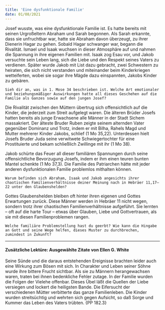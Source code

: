 ```yaml
---
title: 'Eine dysfunktionale Familie'
date: 01/08/2021
---
```


Josef wusste, was eine dysfunktionale Familie ist. Es hatte bereits mit seinen Urgroßeltern Abraham und Sarah begonnen. Als Sarah erkannte, dass sie unfruchtbar war, hatte sie Abraham davon überzeugt, zu ihrer Dienerin Hagar zu gehen. Sobald Hagar schwanger war, begann die Rivalität. Ismael und Isaak wuchsen in dieser Atmosphäre auf und nahmen die Spannung in ihre eigenen Familien mit. Isaak zog Esau vor, und Jakob versuchte sein Leben lang, sich die Liebe und den Respekt seines Vaters zu verdienen. Später wurde Jakob mit List dazu gebracht, zwei Schwestern zu heiraten, die sich nicht verstanden und miteinander beim Kinderkriegen wetteiferten, wobei sie sogar ihre Mägde dazu einspannten, Jakobs Kinder zu gebären.

`Sieh dir an, was in 1. Mose 34 beschrieben ist. Welche Art emotionaler und beziehungsmäßiger Auswirkungen hatte all dieses Geschehen auf die Familie als Ganzes sowie auf den jungen Josef?`

Die Rivalität zwischen den Müttern übertrug sich offensichtlich auf die Kinder, die jederzeit zum Streit aufgelegt waren. Die älteren Brüder Josefs hatten bereits als junge Erwachsene alle Männer in der Stadt Sichem massakriert. Der älteste Bruder Ruben zeigte seinem alternden Vater gegenüber Dominanz und Trotz, indem er mit Bilha, Rahels Magd und Mutter mehrerer Kinder Jakobs, schlief (1 Mo 35,22). Unterdessen hielt Josefs Bruder Juda seine verwitwete Schwiegertochter für eine Prostituierte und bekam schließlich Zwillinge mit ihr (1 Mo 38).

Jakob schürte das Feuer all dieser familiären Spannungen durch seine offensichtliche Bevorzugung Josefs, indem er ihm einen teuren bunten Mantel schenkte (1 Mo 37,3). Die Familie des Patriarchen hätte mit jeder anderen dysfunktionalen Familie problemlos mithalten können.

`Warum befinden sich Abraham, Isaak und Jakob angesichts ihrer chaotischen Familienverhältnisse deiner Meinung nach in Hebräer 11,17–22 unter den Glaubenshelden?`

Gottes Glaubenshelden bleiben oft hinter ihren eigenen und Gottes Erwartungen zurück. Diese Männer werden in Hebräer 11 nicht wegen, sondern trotz ihrer chaotischen Familienverhältnisse aufgeführt. Sie lernten – oft auf die harte Tour – etwas über Glauben, Liebe und Gottvertrauen, als sie mit diesen Familienproblemen rangen.

`Welche familiäre Problemstellung hast du geerbt? Wie kann die Hingabe an Gott und seine Wege helfen, dieses Muster zu durchbrechen, zumindest in Zukunft?`

---

#### Zusätzliche Lektüre: Ausgewählte Zitate von Ellen G. White

Seine Sünde und die daraus entstehenden Ereignisse brachten leider auch eine Wirkung zum Bösen mit sich. In Charakter und Leben seiner Söhne wurde ihre bittere Frucht sichtbar. Als sie zu Männern herangewachsen waren, traten bei ihnen bedenkliche Fehler zutage. In der Familie wurden die Folgen der Vielehe offenbar. Dieses Übel läßt die Quellen der Liebe versiegen und lockert die heiligsten Bande. Die Eifersucht der verschiedenen Mütter verbitterte das ganze Familienleben. Die Kinder wurden streitsüchtig und wehrten sich gegen Aufsicht, so daß Sorge und Kummer das Leben des Vaters trübten. {PP 182.3}